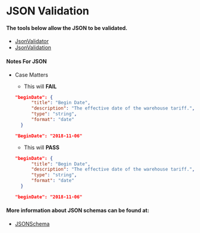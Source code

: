# JSON Validation

#### The tools below allow the JSON to be validated.

* [JsonValidator](https://www.jsonschemavalidator.net/)
* [JsonValidation](https://json-schema-validator.herokuapp.com/)

#### Notes For JSON

* Case Matters
  * This will **FAIL**

  ```json
  "beginDate": { 
        "title": "Begin Date",
        "description": "The effective date of the warehouse tariff.",
        "type": "string",
        "format": "date"
    }
  ```

  ```json
  "BeginDate": "2018-11-06"
  ```

  * This will **PASS**

  ```json
  "beginDate": { 
        "title": "Begin Date",
        "description": "The effective date of the warehouse tariff.",
        "type": "string",
        "format": "date"
    }
  ```

  ```json
  "beginDate": "2018-11-06"
  ```
  
#### More information about JSON schemas can be found at:

* [JSONSchema](http://json-schema.org/)